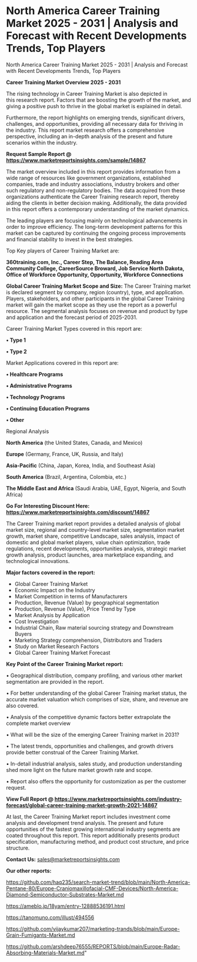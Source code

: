 # North America Career Training Market 2025 - 2031 | Analysis and Forecast with Recent Developments Trends, Top Players
North America Career Training Market 2025 - 2031 | Analysis and Forecast with Recent Developments Trends, Top Players

<Strong> Career Training Market Overview 2025 - 2031</strong>

The rising technology in Career Training Market is also depicted in this research report. Factors that are boosting the growth of the market, and giving a positive push to thrive in the global market is explained in detail.

Furthermore, the report highlights on emerging trends, significant drivers, challenges, and opportunities, providing all necessary data for thriving in the industry. This report market research offers a comprehensive perspective, including an in-depth analysis of the present and future scenarios within the industry.

<strong>Request Sample Report @ <a href=https://www.marketreportsinsights.com/sample/14867>https://www.marketreportsinsights.com/sample/14867</a></strong>

The market overview included in this report provides information from a wide range of resources like government organizations, established companies, trade and industry associations, industry brokers and other such regulatory and non-regulatory bodies. The data acquired from these organizations authenticate the Career Training research report, thereby aiding the clients in better decision making. Additionally, the data provided in this report offers a contemporary understanding of the market dynamics.

The leading players are focusing mainly on technological advancements in order to improve efficiency. The long-term development patterns for this market can be captured by continuing the ongoing process improvements and financial stability to invest in the best strategies.

Top Key players of Career Training Market are:

<strong>360training.com, Inc., Career Step, The Balance, Reading Area Community College, CareerSource Broward, Job Service North Dakota, Office of Workforce Opportunity, Opportunity, Workforce Connections</strong>

<strong><b>Global Career Training Market Scope and Size:</b></strong>
The Career Training market is declared segment by company, region (country), type, and application. Players, stakeholders, and other participants in the global Career Training market will gain the market scope as they use the report as a powerful resource. The segmental analysis focuses on revenue and product by type and application and the forecast period of 2025-2031.

Career Training Market Types covered in this report are:

<strong>• Type 1

• Type 2</strong>

Market Applications covered in this report are:

<strong>• Healthcare Programs

• Administrative Programs

• Technology Programs

• Continuing Education Programs

• Other</strong> 

Regional Analysis

<strong>North America</strong> (the United States, Canada, and Mexico)

<strong>Europe</strong> (Germany, France, UK, Russia, and Italy)

<strong>Asia-Pacific</strong> (China, Japan, Korea, India, and Southeast Asia)

<strong>South America</strong> (Brazil, Argentina, Colombia, etc.)

<strong>The Middle East and Africa</strong> (Saudi Arabia, UAE, Egypt, Nigeria, and South Africa)

<strong>Go For Interesting Discount Here: <a href=https://www.marketreportsinsights.com/discount/14867>https://www.marketreportsinsights.com/discount/14867</a></strong>

The Career Training market report provides a detailed analysis of global market size, regional and country-level market size, segmentation market growth, market share, competitive Landscape, sales analysis, impact of domestic and global market players, value chain optimization, trade regulations, recent developments, opportunities analysis, strategic market growth analysis, product launches, area marketplace expanding, and technological innovations.

<strong><b>Major factors covered in the report:</b></strong>
<ul>
  <li>Global Career Training Market </li>
  <li>Economic Impact on the Industry</li>
  <li>Market Competition in terms of Manufacturers</li>
  <li>Production, Revenue (Value) by geographical segmentation</li>
  <li>Production, Revenue (Value), Price Trend by Type</li>
  <li>Market Analysis by Application</li>
  <li>Cost Investigation</li>
  <li>Industrial Chain, Raw material sourcing strategy and Downstream Buyers</li>
  <li>Marketing Strategy comprehension, Distributors and Traders</li>
  <li>Study on Market Research Factors</li>
  <li>Global Career Training Market Forecast</li>
</ul>

<strong><b>Key Point of the Career Training Market report:</b></strong>

• Geographical distribution, company profiling, and various other market segmentation are provided in the report.

• For better understanding of the global Career Training market status, the accurate market valuation which comprises of size, share, and revenue are also covered.

• Analysis of the competitive dynamic factors better extrapolate the complete market overview

• What will be the size of the emerging Career Training market in 2031?

• The latest trends, opportunities and challenges, and growth drivers provide better construal of the Career Training Market.

• In-detail industrial analysis, sales study, and production understanding shed more light on the future market growth rate and scope.

• Report also offers the opportunity for customization as per the customer request.

<strong><b>View Full Report @ <a href=https://www.marketreportsinsights.com/industry-forecast/global-career-training-market-growth-2021-14867>https://www.marketreportsinsights.com/industry-forecast/global-career-training-market-growth-2021-14867</a></b></strong>


At last, the Career Training Market report includes investment come analysis and development trend analysis. The present and future opportunities of the fastest growing international industry segments are coated throughout this report. This report additionally presents product specification, manufacturing method, and product cost structure, and price structure.

<strong>Contact Us:</strong>
sales@marketreportsinsights.com

<strong>Our other reports:</strong>

<a href=https://github.com/haq235/search-market-trend/blob/main/North-America-Pentane-80/Europe-Craniomaxillofacial-CMF-Devices/North-America-Diamond-Semiconductor-Substrates-Market.md>https://github.com/haq235/search-market-trend/blob/main/North-America-Pentane-80/Europe-Craniomaxillofacial-CMF-Devices/North-America-Diamond-Semiconductor-Substrates-Market.md</a>

<a href=https://ameblo.jp/18yam/entry-12888536191.html>https://ameblo.jp/18yam/entry-12888536191.html</a>

<a href=https://tanomuno.com/illust/494556>https://tanomuno.com/illust/494556</a>

<a href=https://github.com/vijaykumar207/marketing-trands/blob/main/Europe-Grain-Fumigants-Market.md>https://github.com/vijaykumar207/marketing-trands/blob/main/Europe-Grain-Fumigants-Market.md</a>

<a href=https://github.com/arshdeep76555/REPORTS/blob/main/Europe-Radar-Absorbing-Materials-Market.md>https://github.com/arshdeep76555/REPORTS/blob/main/Europe-Radar-Absorbing-Materials-Market.md</a>"
